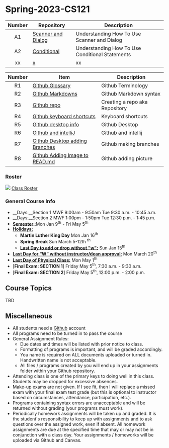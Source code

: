 # Spring-2023-CS121

| Number | Repository | Description |
| :----: | ------ | ----------- |
| A1| [Scanner and Dialog](https://github.com/ProfessorLDiekhoffCS121/Spring-2023-CS121/tree/main/Activity%201)   |Understanding How To Use Scanner and Dialog|
| A2| [Conditional  ](https://github.com/ProfessorLDiekhoffCS121/Spring-2023-CS121/tree/main/Activity%202)|Understanding How To Use Conditional Statements|
| xx| [x](https://github.com/ProfessorLDiekhoffCS121)   |xx|






| Number | Item | Description |
| :----: | ------ | ----------- |
| R1| [Github Glossary](https://docs.github.com/en/get-started/quickstart/github-glossary)   |Github Terminology|
| R2| [Github Markdowns](https://docs.github.com/en/get-started/writing-on-github/getting-started-with-writing-and-formatting-on-github/basic-writing-and-formatting-syntax)   |Github Markdown syntax|
| R3| [Github repo](https://docs.github.com/en/get-started/quickstart/create-a-repo)   |Creating a repo aka Repository|
| R4| [Github keyboard shortcuts](https://docs.github.com/en/desktop/installing-and-configuring-github-desktop/overview/keyboard-shortcuts) |Keyboard shortcuts|
| R5| [Github desktop info](https://docs.github.com/en/desktop/installing-and-configuring-github-desktop/overview/getting-started-with-github-desktop) |Github Desktop|
| R6| [Github and intelliJ](https://www.jetbrains.com/help/idea/github.html#register-account) |Github and intellij|
| R7| [Github Desktop adding Branches](https://www.softwaretestinghelp.com/github-desktop-tutorial/) |Github making branches|
| R8| [Github Adding Image to READ.md](https://www.geeksforgeeks.org/how-to-add-images-on-readme-md-file-in-a-github-repository-from-the-local-system/) |Github adding picture|





### Roster
![](https://ballstate-my.sharepoint.com/:x:/g/personal/ladelle_augustine_bsu_edu/Ebwwyk3KKE1EhdU32sXCsesBFEdibSC5LM5xnpJEKJ_iPQ?e=puAlxK)
[Class Roster](https://ballstate-my.sharepoint.com/:x:/r/personal/ladelle_augustine_bsu_edu/Documents/CS121%20%20Roster%20Spring%2023.xlsx?d=w6a9db7eb1e1242ddb227732623f3c966&csf=1&web=1&e=H6Dlrz)


### General Course Info
- __Days:__Section 1 MWF 9:00am - 9:50am Tue 9:30 a.m. - 10:45 a.m. 
- __Days:__Section 2 MWF 1:00pm - 1:50pm Tue 12:30 p.m. - 1:45 p.m. 
- [__Semester :__](https://www.bsu.edu/-/media/www/files/events/pdf/2022-23-academic-calendar-umc.pdf?sc_lang=en&hash=0EA155A7AFD8C67B719EDEED30557A89BB43A40C)Mon Jan 9<sup>th</sup> - Fri May 5<sup>th</sup>
- [__Holidays:__](https://www.bsu.edu/calendar/calendars/academic-calendar/spring-2023)
  - __Martin Luther King Day__ Mon Jan 16<sup>th</sup>
  - __Spring Break__ Sun March 5-12th <sup>th</sup>
  - [__Last Day to add or drop without "w":__](https://www.bsu.edu/academics/advising/academic-basics/scheduling#:~:text=Schedules%20can%20be%20adjusted%20during,approval%20of%20an%20academic%20advisor.) Sun Jan 15<sup>th</sup>
- [__Last Day for “W” without instructor/dean approval:__](https://www.bsu.edu/academics/advising/academic-basics/scheduling#:~:text=Schedules%20can%20be%20adjusted%20during,approval%20of%20an%20academic%20advisor.) Mon March 20<sup>th</sup>
- [__Last Day of Physical Class:__](https://www.bsu.edu/-/media/www/files/events/pdf/2022-23-academic-calendar-umc.pdf?sc_lang=en&hash=0EA155A7AFD8C67B719EDEED30557A89BB43A40C) Mon May 1<sup>th</sup>
- [__Final Exam: SECTION 1__] Friday May 5<sup>th</sup>, 7:30 a.m. - 9:30 a.m.
- [__Final Exam: SECTION 2__] Friday May 5<sup>th</sup>, 12:00 p.m. - 2:00 p.m.

## Course Topics
TBD




## Miscellaneous

- All students need a [Github](http://github.com) account
- All programs need to be turned in to pass the course
- General Assignment Rules:
    - Due dates and times will be listed with prior notice to class.
    - Formatting of programs is important, and will be graded accordingly. 
    - You name is required on ALL documents uploaded or turned in. Handwritten name is not acceptable.
    - All files / programs created by you will end up in your assignments folder within your Github repository. 
- Attending class is one of the primary keys to doing well in this class. Students may be dropped for excessive absences.
- Make-up exams are not given. If I see fit, then I will replace a missed exam with your final exam test grade (but this is optional to instructor based on circumstances, attendance, participation, etc.).
- Programs containing syntax errors are unacceptable and will be returned without grading (your programs must work).
- Periodically homework assignments will be taken up and graded. It is the student's responsibility to keep up with assignments and to ask questions over the assigned work, even if absent. All homework assignments are due at the specified time that may or may not be in conjunction with a class day. Your assignments / homeworks will be uploaded via Github and Canvas.

